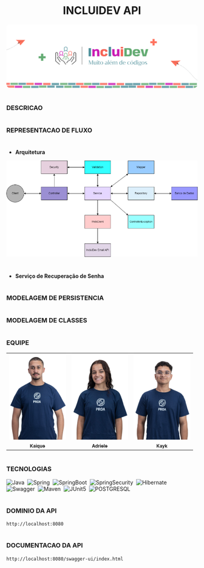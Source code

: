 <h1 align=center>INCLUIDEV API</h1>

<div align="center">
  <img src="pictures/banner.png" style="border-radius: 10px;">
</div>

#
### DESCRICAO

#
### REPRESENTACAO DE FLUXO

# 
- **Arquitetura**

<div align="center">
  <img src="pictures/arquitetura.png" width="600px;">
</div>

# 
- **Serviço de Recuperação de Senha**

#
### MODELAGEM DE PERSISTENCIA

#
### MODELAGEM DE CLASSES

#
### EQUIPE

<table align="center">
  <tr>
    <td align="center">
      <a href="https://github.com/kaiquesouzasantos" title="Github Kaique">
        <img src="pictures/KAIQUE.jpeg" width="150px;" alt="Foto de Kaique Souza Santos"/><br>
        <sub>
          <b>Kaique</b>
        </sub>
      </a>
    </td>
    <td align="center">
      <a href="https://github.com/adriele7" title="Github Adriele">
        <img src="pictures/ADRIELE.jpeg" width="150px;" alt="Foto de Adriele Lima Santos"/><br>
        <sub>
          <b>Adriele</b>
        </sub>
      </a>
    </td>
    <td align="center">
      <a href="https://github.com/Kayk-Dev" title="Github Kayky">
        <img src="pictures/KAYKY.jpeg" width="150px;" alt="Foto de Kayk Messias Gomes"/><br>
        <sub>
          <b>Kayk</b>
        </sub>
      </a>
    </td>
  </tr>
</table>

#
### TECNOLOGIAS

![Java](https://img.shields.io/badge/Java-0D1117?style=for-the-badge&logo=openjdk&logoColor=white&labelColor=0D1117)&nbsp;
![Spring](https://img.shields.io/badge/Spring-0D1117?style=for-the-badge&logo=spring&logoColor=107C10&labelColor=0D1117)&nbsp;
![SpringBoot](https://img.shields.io/badge/Spring_Boot-0D1117?style=for-the-badge&logo=springboot&logoColor=239120&labelColor=0D1117)&nbsp;
![SpringSecurity](https://img.shields.io/badge/Spring_Security-0D1117?style=for-the-badge&logo=Spring-Security&logoColor=239120&labelColor=0D1117)&nbsp;
![Hibernate](https://img.shields.io/badge/Hibernate-0D1117?style=for-the-badge&logo=Hibernate&logoColor=239120&labelColor=0D1117)&nbsp;
![Swagger](https://img.shields.io/badge/Swagger-0D1117?style=for-the-badge&logo=Swagger&logoColor=85EA2D&labelColor=0D1117)&nbsp;
![Maven](https://img.shields.io/badge/apache_maven-0D1117?style=for-the-badge&logo=apachemaven&logoColor=E34F26&labelColor=0D1117)&nbsp;
![JUnit5](https://img.shields.io/badge/Junit5-0D1117?style=for-the-badge&logo=junit5&logoColor=25A162&labelColor=0D1117)&nbsp;
![POSTGRESQL](https://img.shields.io/badge/PostgreSQL-0D1117?style=for-the-badge&logo=postgresql&labelColor=0D1117)&nbsp;

#
### DOMINIO DA API

```
http://localhost:8080
```

#
### DOCUMENTACAO DA API

```
http://localhost:8080/swagger-ui/index.html
```
